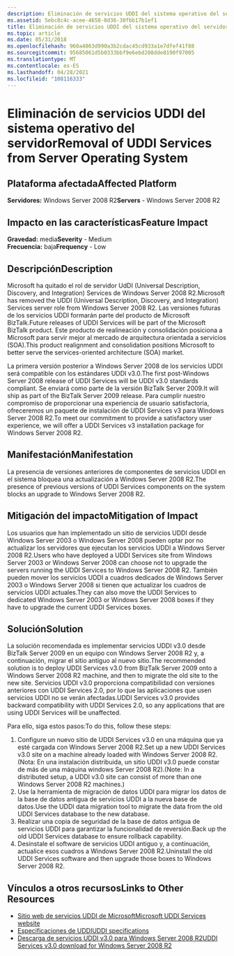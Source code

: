 ```yaml
---
description: Eliminación de servicios UDDI del sistema operativo del servidor
ms.assetid: 5ebc8c4c-acee-4658-8d36-30fbb17b1ef1
title: Eliminación de servicios UDDI del sistema operativo del servidor
ms.topic: article
ms.date: 05/31/2018
ms.openlocfilehash: 960a4063d990a3b2cdac45cd933a1e7dfef41f88
ms.sourcegitcommit: 95685061d5b0333bbf9e6ebd208dde8190f97005
ms.translationtype: MT
ms.contentlocale: es-ES
ms.lasthandoff: 04/28/2021
ms.locfileid: "108116333"
---
```

# <a name="removal-of-uddi-services-from-server-operating-system"></a><span data-ttu-id="cea02-103">Eliminación de servicios UDDI del sistema operativo del servidor</span><span class="sxs-lookup"><span data-stu-id="cea02-103">Removal of UDDI Services from Server Operating System</span></span>

## <a name="affected-platform"></a><span data-ttu-id="cea02-104">Plataforma afectada</span><span class="sxs-lookup"><span data-stu-id="cea02-104">Affected Platform</span></span>

<span data-ttu-id="cea02-105">**Servidores:** Windows Server 2008 R2</span><span class="sxs-lookup"><span data-stu-id="cea02-105">**Servers** - Windows Server 2008 R2</span></span>  



## <a name="feature-impact"></a><span data-ttu-id="cea02-106">Impacto en las características</span><span class="sxs-lookup"><span data-stu-id="cea02-106">Feature Impact</span></span>

<span data-ttu-id="cea02-107">**Gravedad:** media</span><span class="sxs-lookup"><span data-stu-id="cea02-107">**Severity** - Medium</span></span>  
<span data-ttu-id="cea02-108">**Frecuencia:** baja</span><span class="sxs-lookup"><span data-stu-id="cea02-108">**Frequency** - Low</span></span>  

## <a name="description"></a><span data-ttu-id="cea02-109">Descripción</span><span class="sxs-lookup"><span data-stu-id="cea02-109">Description</span></span>

<span data-ttu-id="cea02-110">Microsoft ha quitado el rol de servidor UdDI (Universal Description, Discovery, and Integration) Services de Windows Server 2008 R2.</span><span class="sxs-lookup"><span data-stu-id="cea02-110">Microsoft has removed the UDDI (Universal Description, Discovery, and Integration) Services server role from Windows Server 2008 R2.</span></span> <span data-ttu-id="cea02-111">Las versiones futuras de los servicios UDDI formarán parte del producto de Microsoft BizTalk.</span><span class="sxs-lookup"><span data-stu-id="cea02-111">Future releases of UDDI Services will be part of the Microsoft BizTalk product.</span></span> <span data-ttu-id="cea02-112">Este producto de realineación y consolidación posiciona a Microsoft para servir mejor al mercado de arquitectura orientada a servicios (SOA).</span><span class="sxs-lookup"><span data-stu-id="cea02-112">This product realignment and consolidation positions Microsoft to better serve the services-oriented architecture (SOA) market.</span></span>

<span data-ttu-id="cea02-113">La primera versión posterior a Windows Server 2008 de los servicios UDDI será compatible con los estándares UDDI v3.0.</span><span class="sxs-lookup"><span data-stu-id="cea02-113">The first post-Windows Server 2008 release of UDDI Services will be UDDI v3.0 standards compliant.</span></span> <span data-ttu-id="cea02-114">Se enviará como parte de la versión BizTalk Server 2009.</span><span class="sxs-lookup"><span data-stu-id="cea02-114">It will ship as part of the BizTalk Server 2009 release.</span></span> <span data-ttu-id="cea02-115">Para cumplir nuestro compromiso de proporcionar una experiencia de usuario satisfactoria, ofreceremos un paquete de instalación de UDDI Services v3 para Windows Server 2008 R2.</span><span class="sxs-lookup"><span data-stu-id="cea02-115">To meet our commitment to provide a satisfactory user experience, we will offer a UDDI Services v3 installation package for Windows Server 2008 R2.</span></span>

## <a name="manifestation"></a><span data-ttu-id="cea02-116">Manifestación</span><span class="sxs-lookup"><span data-stu-id="cea02-116">Manifestation</span></span>

<span data-ttu-id="cea02-117">La presencia de versiones anteriores de componentes de servicios UDDI en el sistema bloquea una actualización a Windows Server 2008 R2.</span><span class="sxs-lookup"><span data-stu-id="cea02-117">The presence of previous versions of UDDI Services components on the system blocks an upgrade to Windows Server 2008 R2.</span></span>

## <a name="mitigation-of-impact"></a><span data-ttu-id="cea02-118">Mitigación del impacto</span><span class="sxs-lookup"><span data-stu-id="cea02-118">Mitigation of Impact</span></span>

<span data-ttu-id="cea02-119">Los usuarios que han implementado un sitio de servicios UDDI desde Windows Server 2003 o Windows Server 2008 pueden optar por no actualizar los servidores que ejecutan los servicios UDDI a Windows Server 2008 R2.</span><span class="sxs-lookup"><span data-stu-id="cea02-119">Users who have deployed a UDDI Services site from Windows Server 2003 or Windows Server 2008 can choose not to upgrade the servers running the UDDI Services to Windows Server 2008 R2.</span></span> <span data-ttu-id="cea02-120">También pueden mover los servicios UDDI a cuadros dedicados de Windows Server 2003 o Windows Server 2008 si tienen que actualizar los cuadros de servicios UDDI actuales.</span><span class="sxs-lookup"><span data-stu-id="cea02-120">They can also move the UDDI Services to dedicated Windows Server 2003 or Windows Server 2008 boxes if they have to upgrade the current UDDI Services boxes.</span></span>

## <a name="solution"></a><span data-ttu-id="cea02-121">Solución</span><span class="sxs-lookup"><span data-stu-id="cea02-121">Solution</span></span>

<span data-ttu-id="cea02-122">La solución recomendada es implementar servicios UDDI v3.0 desde BizTalk Server 2009 en un equipo con Windows Server 2008 R2 y, a continuación, migrar el sitio antiguo al nuevo sitio.</span><span class="sxs-lookup"><span data-stu-id="cea02-122">The recommended solution is to deploy UDDI Services v3.0 from BizTalk Server 2009 onto a Windows Server 2008 R2 machine, and then to migrate the old site to the new site.</span></span> <span data-ttu-id="cea02-123">Servicios UDDI v3.0 proporciona compatibilidad con versiones anteriores con UDDI Services 2.0, por lo que las aplicaciones que usen servicios UDDI no se verán afectadas.</span><span class="sxs-lookup"><span data-stu-id="cea02-123">UDDI Services v3.0 provides backward compatibility with UDDI Services 2.0, so any applications that are using UDDI Services will be unaffected.</span></span>

<span data-ttu-id="cea02-124">Para ello, siga estos pasos:</span><span class="sxs-lookup"><span data-stu-id="cea02-124">To do this, follow these steps:</span></span>

1.  <span data-ttu-id="cea02-125">Configure un nuevo sitio de UDDI Services v3.0 en una máquina que ya esté cargada con Windows Server 2008 R2.</span><span class="sxs-lookup"><span data-stu-id="cea02-125">Set up a new UDDI Services v3.0 site on a machine already loaded with Windows Server 2008 R2.</span></span> <span data-ttu-id="cea02-126">(Nota: En una instalación distribuida, un sitio UDDI v3.0 puede constar de más de una máquina windows Server 2008 R2).</span><span class="sxs-lookup"><span data-stu-id="cea02-126">(Note: In a distributed setup, a UDDI v3.0 site can consist of more than one Windows Server 2008 R2 machines.)</span></span>
2.  <span data-ttu-id="cea02-127">Use la herramienta de migración de datos UDDI para migrar los datos de la base de datos antigua de servicios UDDI a la nueva base de datos.</span><span class="sxs-lookup"><span data-stu-id="cea02-127">Use the UDDI data migration tool to migrate the data from the old UDDI Services database to the new database.</span></span>
3.  <span data-ttu-id="cea02-128">Realizar una copia de seguridad de la base de datos antigua de servicios UDDI para garantizar la funcionalidad de reversión.</span><span class="sxs-lookup"><span data-stu-id="cea02-128">Back up the old UDDI Services database to ensure rollback capability.</span></span>
4.  <span data-ttu-id="cea02-129">Desinstale el software de servicios UDDI antiguo y, a continuación, actualice esos cuadros a Windows Server 2008 R2.</span><span class="sxs-lookup"><span data-stu-id="cea02-129">Uninstall the old UDDI Services software and then upgrade those boxes to Windows Server 2008 R2.</span></span>

## <a name="links-to-other-resources"></a><span data-ttu-id="cea02-130">Vínculos a otros recursos</span><span class="sxs-lookup"><span data-stu-id="cea02-130">Links to Other Resources</span></span>

-   [<span data-ttu-id="cea02-131">Sitio web de servicios UDDI de Microsoft</span><span class="sxs-lookup"><span data-stu-id="cea02-131">Microsoft UDDI Services website</span></span>](https://msdn.microsoft.com/biztalk/dd789428.aspx)
-   [<span data-ttu-id="cea02-132">Especificaciones de UDDI</span><span class="sxs-lookup"><span data-stu-id="cea02-132">UDDI specifications</span></span>](http://uddi.xml.org/specification)
-   [<span data-ttu-id="cea02-133">Descarga de servicios UDDI v3.0 para Windows Server 2008 R2</span><span class="sxs-lookup"><span data-stu-id="cea02-133">UDDI Services v3.0 download for Windows Server 2008 R2</span></span>](https://www.microsoft.com/downloads/details.aspx?FamilyID=e4761835-70f0-4e8d-96c5-64818d54e06e)

 

 



